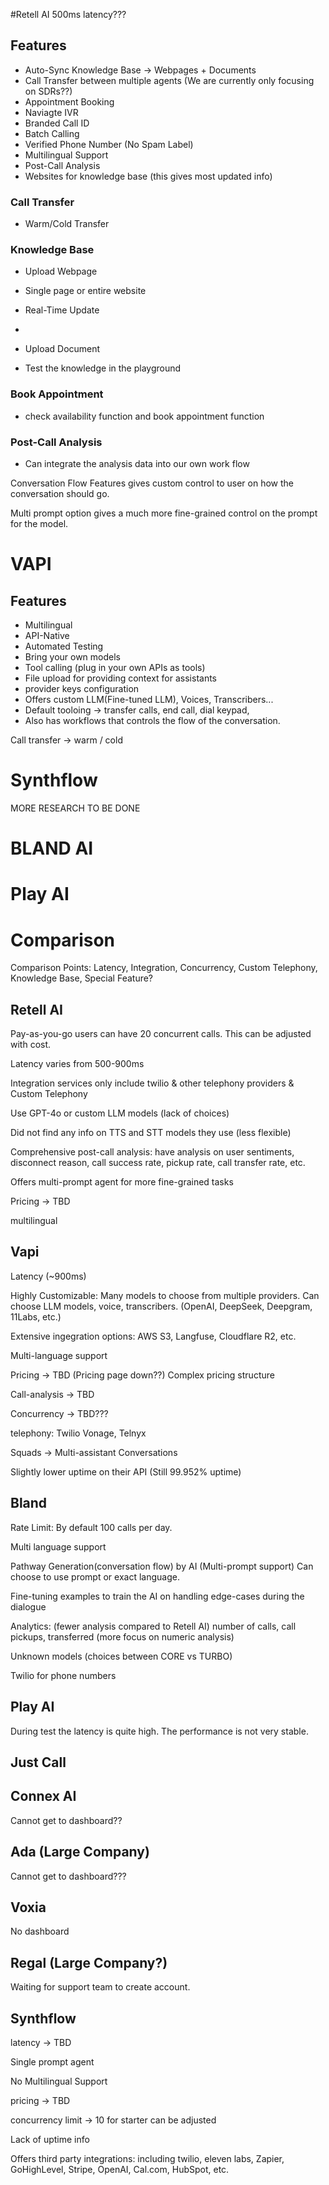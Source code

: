 #Retell AI
500ms latency???

## Features

-   Auto-Sync Knowledge Base -> Webpages + Documents
-   Call Transfer between multiple agents (We are currently only focusing on SDRs??)
-   Appointment Booking
-   Naviagte IVR
-   Branded Call ID
-   Batch Calling
-   Verified Phone Number (No Spam Label)
-   Multilingual Support
-   Post-Call Analysis
-   Websites for knowledge base (this gives most updated info)

### Call Transfer

-   Warm/Cold Transfer

### Knowledge Base

-   Upload Webpage
-   Single page or entire website
-   Real-Time Update
-
-   Upload Document

-   Test the knowledge in the playground

### Book Appointment

-   check availability function and book appointment function

### Post-Call Analysis

-   Can integrate the analysis data into our own work flow

Conversation Flow Features gives custom control to user on how the conversation should go.

Multi prompt option gives a much more fine-grained control on the prompt for the model.

# VAPI

## Features

-   Multilingual
-   API-Native
-   Automated Testing
-   Bring your own models
-   Tool calling (plug in your own APIs as tools)
-   File upload for providing context for assistants
-   provider keys configuration
-   Offers custom LLM(Fine-tuned LLM), Voices, Transcribers...
-   Default tooloing -> transfer calls, end call, dial keypad,
-   Also has workflows that controls the flow of the conversation.

Call transfer -> warm / cold

# Synthflow

MORE RESEARCH TO BE DONE

# BLAND AI

# Play AI

# Comparison

Comparison Points: Latency, Integration, Concurrency, Custom Telephony, Knowledge Base, Special Feature?

## Retell AI

Pay-as-you-go users can have 20 concurrent calls. This can be adjusted with cost.

Latency varies from 500-900ms

Integration services only include twilio & other telephony providers & Custom Telephony

Use GPT-4o or custom LLM models (lack of choices)

Did not find any info on TTS and STT models they use (less flexible)

Comprehensive post-call analysis: have analysis on user sentiments, disconnect reason, call success rate, pickup rate, call transfer rate, etc.

Offers multi-prompt agent for more fine-grained tasks

Pricing -> TBD

multilingual

## Vapi

Latency (~900ms)

Highly Customizable: Many models to choose from multiple providers. Can choose LLM models, voice, transcribers. (OpenAI, DeepSeek, Deepgram, 11Labs, etc.)

Extensive ingegration options: AWS S3, Langfuse, Cloudflare R2, etc.

Multi-language support

Pricing -> TBD (Pricing page down??) Complex pricing structure

Call-analysis -> TBD

Concurrency -> TBD???

telephony: Twilio Vonage, Telnyx

Squads -> Multi-assistant Conversations

Slightly lower uptime on their API (Still 99.952% uptime)

## Bland

Rate Limit: By default 100 calls per day.

Multi language support

Pathway Generation(conversation flow) by AI (Multi-prompt support) Can choose to use prompt or exact language.

Fine-tuning examples to train the AI on handling edge-cases during the dialogue

Analytics: (fewer analysis compared to Retell AI) number of calls, call pickups, transferred (more focus on numeric analysis)

Unknown models (choices between CORE vs TURBO)

Twilio for phone numbers



## Play AI

During test the latency is quite high. The performance is not very stable.



## Just Call


## Connex AI 

Cannot get to dashboard??


## Ada (Large Company)

Cannot get to dashboard???

## Voxia

No dashboard


## Regal (Large Company?)


Waiting for support team to create account.









## Synthflow

latency -> TBD

Single prompt agent

No Multilingual Support

pricing -> TBD

concurrency limit -> 10 for starter can be adjusted

Lack of uptime info

Offers third party integrations: including twilio, eleven labs, Zapier, GoHighLevel, Stripe, OpenAI, Cal.com, HubSpot, etc.





